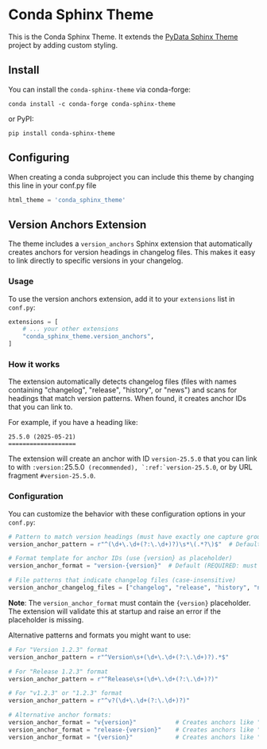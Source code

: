 # Conda Sphinx Theme

This is the Conda Sphinx Theme. It extends the [PyData Sphinx Theme][pydata-sphinx-theme]
project  by adding custom styling.

## Install

You can install the `conda-sphinx-theme` via conda-forge:

```
conda install -c conda-forge conda-sphinx-theme
```

or PyPI:

```
pip install conda-sphinx-theme
```

## Configuring

When creating a conda subproject you can include this theme by changing this
line in your conf.py file

```python
html_theme = 'conda_sphinx_theme'
```

## Version Anchors Extension

The theme includes a `version_anchors` Sphinx extension that automatically creates anchors for version headings in changelog files. This makes it easy to link directly to specific versions in your changelog.

### Usage

To use the version anchors extension, add it to your `extensions` list in `conf.py`:

```python
extensions = [
    # ... your other extensions
    "conda_sphinx_theme.version_anchors",
]
```

### How it works

The extension automatically detects changelog files (files with names containing "changelog", "release", "history", or "news") and scans for headings that match version patterns. When found, it creates anchor IDs that you can link to.

For example, if you have a heading like:

```
25.5.0 (2025-05-21)
===================
```

The extension will create an anchor with ID `version-25.5.0` that you can link to with `:version:`25.5.0`` (recommended), `:ref:`version-25.5.0``, or by URL fragment `#version-25.5.0`.

### Configuration

You can customize the behavior with these configuration options in your `conf.py`:

```python
# Pattern to match version headings (must have exactly one capture group for the version)
version_anchor_pattern = r"^(\d+\.\d+(?:\.\d+)?)\s*\(.*?\)$"  # Default

# Format template for anchor IDs (use {version} as placeholder)
version_anchor_format = "version-{version}"  # Default (REQUIRED: must contain {version})

# File patterns that indicate changelog files (case-insensitive)
version_anchor_changelog_files = ["changelog", "release", "history", "news"]  # Default
```

**Note**: The `version_anchor_format` must contain the `{version}` placeholder. The extension will validate this at startup and raise an error if the placeholder is missing.

Alternative patterns and formats you might want to use:

```python
# For "Version 1.2.3" format
version_anchor_pattern = r"^Version\s+(\d+\.\d+(?:\.\d+)?).*$"

# For "Release 1.2.3" format
version_anchor_pattern = r"^Release\s+(\d+\.\d+(?:\.\d+)?)"

# For "v1.2.3" or "1.2.3" format
version_anchor_pattern = r"^v?(\d+\.\d+(?:\.\d+)?)"

# Alternative anchor formats:
version_anchor_format = "v{version}"           # Creates anchors like "v25.5.0"
version_anchor_format = "release-{version}"    # Creates anchors like "release-25.5.0"
version_anchor_format = "{version}"            # Creates anchors like "25.5.0" (not recommended for HTML4/XHTML)
```

[pydata-sphinx-theme]: https://pydata-sphinx-theme.readthedocs.io/en/stable/
